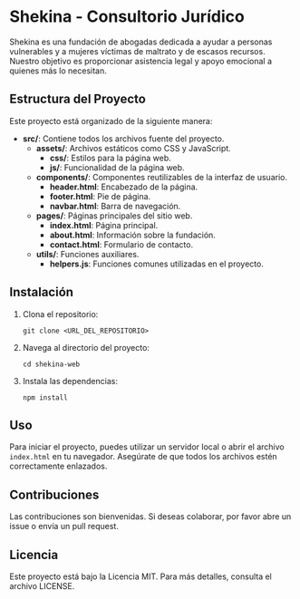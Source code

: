# Shekina - Consultorio Jurídico

Shekina es una fundación de abogadas dedicada a ayudar a personas vulnerables y a mujeres víctimas de maltrato y de escasos recursos. Nuestro objetivo es proporcionar asistencia legal y apoyo emocional a quienes más lo necesitan.

## Estructura del Proyecto

Este proyecto está organizado de la siguiente manera:

- **src/**: Contiene todos los archivos fuente del proyecto.
  - **assets/**: Archivos estáticos como CSS y JavaScript.
    - **css/**: Estilos para la página web.
    - **js/**: Funcionalidad de la página web.
  - **components/**: Componentes reutilizables de la interfaz de usuario.
    - **header.html**: Encabezado de la página.
    - **footer.html**: Pie de página.
    - **navbar.html**: Barra de navegación.
  - **pages/**: Páginas principales del sitio web.
    - **index.html**: Página principal.
    - **about.html**: Información sobre la fundación.
    - **contact.html**: Formulario de contacto.
  - **utils/**: Funciones auxiliares.
    - **helpers.js**: Funciones comunes utilizadas en el proyecto.
  
## Instalación

1. Clona el repositorio:
   ```
   git clone <URL_DEL_REPOSITORIO>
   ```
2. Navega al directorio del proyecto:
   ```
   cd shekina-web
   ```
3. Instala las dependencias:
   ```
   npm install
   ```

## Uso

Para iniciar el proyecto, puedes utilizar un servidor local o abrir el archivo `index.html` en tu navegador. Asegúrate de que todos los archivos estén correctamente enlazados.

## Contribuciones

Las contribuciones son bienvenidas. Si deseas colaborar, por favor abre un issue o envía un pull request.

## Licencia

Este proyecto está bajo la Licencia MIT. Para más detalles, consulta el archivo LICENSE.